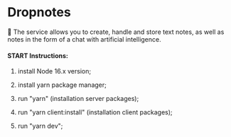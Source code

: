 # Dropnotes

📑 The service allows you to create, handle and store text notes, as well as notes in the form of a chat with artificial intelligence.

#### START Instructions:

1. install Node 16.x version;

2. install yarn package manager;

3. run "yarn" (installation server packages);

4. run "yarn client:install" (installation client packages);

5. run "yarn dev";
